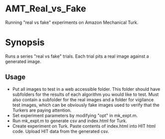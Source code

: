 # AMT_Real_vs_Fake

Running "real vs fake" experiments on Amazon Mechanical Turk.

# Synopsis
Runs a series "real vs fake" trials. Each trial pits a real image against a generated image. 

## Usage
- Put all images to test in a web accessible folder. This folder should have subfolders for the results of each algorithm you would like to test. Must also contain a subfolder for the real images and a folder for vigilance test images, which can be obviously fake images used to verify that the Turkers are paying attention.
- Set experiment parameters by modifying "opt" in mk_expt.m.
- Run mk_expt.m to generate csv and index.html for Turk.
- Create experiment on Turk. Paste contents of index.html into HIT html code. Upload HIT data from the generated csv.

